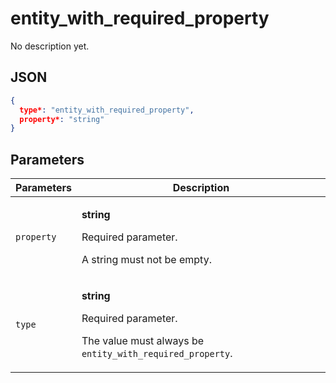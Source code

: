 # entity_with_required_property
No description yet.

## JSON
```json
{
  type*: "entity_with_required_property",
  property*: "string"
}
```

## Parameters
| Parameters | Description |
| --- | --- |
| `property` | <p>**string**</p><p>Required parameter.</p><p>A string must not be empty.</p> |
| `type` | <p>**string**</p><p>Required parameter.</p><p>The value must always be `entity_with_required_property`.</p> |
